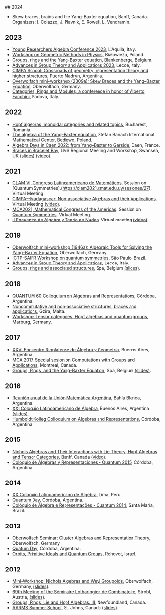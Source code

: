 ## 2024

* Skew braces, braids and the Yang-Baxter equation, Banff, Canada. Organizers: I. Colazzo, J. Plavnik, E. Rowell, L. Vendramin.

## 2023

* [Young Researchers Algebra Conference 2023](https://www.advgrouptheory.com/yrac2023/#), L'Aquila, Italy.
* [Workshop on Geometric Methods in Physics](https://wgmp.uwb.edu.pl), Białowieża, Poland.
* [Groups, rings and the Yang-Baxter equation](http://www.ilariacolazzo.info/gryb2023/), Blankenberge, Belgium.
* [Advances in Group Theory and Applications 2023](https://www.advgrouptheory.com/agta2023/), Lecce, Italy.
* [CIMPA School: Crossroads of geometry, representation theory and higher structures](https://crossroads-2023.github.io/), Puerto Madryn, Argentina.
* [Overwolfach mini-workshop (2309a): Skew Braces and the Yang–Baxter Equation](https://www.mfo.de/occasion/2309a/www_view), Oberwolfach, Germany.
* [Categories, Rings and Modules, a conference in honor of Alberto Facchini](https://events.math.unipd.it/CRaM), Padova, Italy.


## 2022

*   [Hopf algebras, monoidal categories and related topics](https://hopfconferencebuch.wixsite.com/website), Bucharest, Romania.
*   [The algebra of the Yang–Baxter equation](https://www.impan.pl/en/activities/banach-center/conferences/21-algebraybaxter), Stefan Banach International Mathematical Center, Bedlewo, Poland.
*   [Algebra Days in Caen 2022: from Yang–Baxter to Garside](https://lebed.users.lmno.cnrs.fr/AlgebraDays2022.html), Caen, France.
*   [Braces in Bracelet Bay](https://sites.google.com/view/lmsmeetingbracesinbraceletbay/home), LMS Regional Meeting and Workshop, Swansea, UK [(slides)](talks/2022/LMS.pdf) [(video)](https://youtu.be/p1L4GTvMbQo).

## 2021
*   [CLAM VI, Congreso Latinoamericano de Matemáticos](https://clam2021.cmat.edu.uy). Session on [Quantum Symmetries].(https://clam2021.cmat.edu.uy/sesiones/27), Virtual Meeting. 
*   [CIMPA--Madagascar: Non-associative Algebras and their Applications](https://sites.google.com/view/cimpa2020madagascar/). Virtual Meeting [(video)](https://drive.google.com/file/d/1Ssf69M8rD_WvAJJfvyI_si-74okyz7la/view).
*   [MCA2021, Mathematical Congress of the Americas](https://www.mca2021.org/en/). Session on [Quantum Symmetries](https://www.mca2021.org/en/special-sessions/item/46-quantum-symmetries). Virtual Meeting.
*   [II Encuentro de Álgebra y Teoría de Nudos](https://matematica.uv.cl/grupoAtN/encuentro/2021/), Virtual meeting [(video)](https://www.youtube.com/watch?v=aJQvrkjlVeQ&list=PLP8BezBmokYvdMGHgSGVAiDi4hAHYmm6u&index=8).

## 2019

*   [Oberwolfach mini-workshop (1946a): Algebraic Tools for Solving the Yang–Baxter Equation](https://www.mfo.de/occasion/1946a/www_view), Oberwolfach, Germany.
*   [ICTP-SAIFR Workshop on quantum symmetries](http://www.ictp-saifr.org/workshop-on-quantum-symmetries/), São Paulo, Brazil.
*   [Advances in Group Theory and Applications](http://www.advgrouptheory.com/agta2019/), Lecce, Italy.
*   [Groups, rings and associated structures](http://homepages.vub.ac.be/~abachle/gras2019/), Spa, Belgium [(slides)](talks/2019/spa.pdf).

## 2018

*   [QUANTUM 60 Colloquium on Algebras and Representations](http://www.famaf.unc.edu.ar/quantum60/), Córdoba, Argentina.
*   [Noncommutative and non-associative structures, braces and applications](https://sites.google.com/site/alcodaworkshop/), Gzira, Malta.
*   [Workshop: Tensor categories, Hopf algebras and quantum groups](http://www.mathematik.uni-marburg.de/~tc2018), Marburg, Germany.

## 2017

*   [XXVI Encuentro Rioplatense de Álgebra y Geometría](http://www.mate.unlp.edu.ar/erag/), Buenos Aires, Argentina.
*   [MCA 2017](http://www.mcofamericas.org/), [Special sesion on Computations with Groups and Applications](https://sites.google.com/site/mca2017groupscomputation/home), Montreal, Canada.
*   [Groups, Rings, and the Yang-Baxter Equation](http://homepages.vub.ac.be/~abachle/gryb/), Spa, Belgium [(slides)](talks/2017/spa.pdf).

## 2016

*   [Reunión anual de la Unión Matemática Argentina](http://www.matematica.uns.edu.ar/uma2016/default.php), Bahía Blanca, Argentina.
*   [XXI Coloquio Latinoamericano de Álgebra](http://cms.dm.uba.ar/actividades/congresos/XXICLA), Buenos Aires, Argentina [(slides)](talks/2016/cla.pdf).
*   [Humboldt Kolleg Colloquium on Algebras and Representations](http://teoriadelie.famaf.unc.edu.ar/eventos/quantum-16/), Córdoba, Argentina.

## 2015

*   [Nichols Algebras and Their Interactions with Lie Theory, Hopf Algebras and Tensor Categories](https://www.birs.ca/events/2015/5-day-workshops/15w5053), Banff, Canada [(video)](https://www.birs.ca/events/2015/5-day-workshops/15w5053/videos/watch/201509090901-Vendramin.html).
*   [Coloquio de Álgebras y Representaciones - Quantum 2015](http://www.famaf.unc.edu.ar/~vay/quantum2015/), Córdoba, Argentina.

## 2014

*   [XX Coloquio Latinoamericano de Álgebra](https://sites.google.com/site/xxcoloquiovillamayor/), Lima, Peru.
*   [Quantum Day](https://sites.google.com/site/quantumdayfamaf/home), Córdoba, Argentina.
*   [Colóquio de Álgebra e Representações - Quantum 2014](http://coral.ufsm.br/quantum/), Santa María, Brazil.

## 2013

*   [Oberwolfach Seminar: Cluster Algebras and Representation Theory](https://www.mfo.de/occasion/1342a/www_view), Oberwolfach, Germany
*   [Quatum Day](https://sites.google.com/site/quantumdayfamaf/home), Córdoba, Argentina.
*   [Orbits, Primitive Ideals and Quantum Groups](http://www.wisdom.weizmann.ac.il/math/SpringSchool/springschool.html), Rehovot, Israel.

## 2012

*   [Mini-Workshop: Nichols Algebras and Weyl Groupoids](https://www.mfo.de/occasion/1240a/www_view), Oberwolfach, Germany, [(slides)](talks/2012/oberwolfach.pdf).
*   [69th Meeting of the Séminaire Lotharingien de Combinatoire](http://www.emis.de/journals/SLC/wpapers/s69preface.html), Strobl, Austria, [(slides)](talks/2012/lotharingien.pdf).
*   [Groups, Rings, Lie and Hopf Algebras. III](http://www.mun.ca/aac/Workshops/PastWork/GRLHA3/index.php), Newfoundland, Canada.
*   [AARMS Summer School](https://aarms.math.ca/summer/2012/), St. Johns, Canada [(slides)](talks/2012/aarms.pdf).
